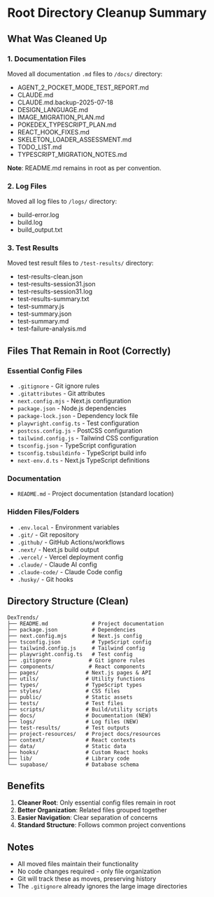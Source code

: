 # Root Directory Cleanup Summary

## What Was Cleaned Up

### 1. Documentation Files
Moved all documentation `.md` files to `/docs/` directory:
- AGENT_2_POCKET_MODE_TEST_REPORT.md
- CLAUDE.md
- CLAUDE.md.backup-2025-07-18
- DESIGN_LANGUAGE.md
- IMAGE_MIGRATION_PLAN.md
- POKEDEX_TYPESCRIPT_PLAN.md
- REACT_HOOK_FIXES.md
- SKELETON_LOADER_ASSESSMENT.md
- TODO_LIST.md
- TYPESCRIPT_MIGRATION_NOTES.md

**Note**: README.md remains in root as per convention.

### 2. Log Files
Moved all log files to `/logs/` directory:
- build-error.log
- build.log
- build_output.txt

### 3. Test Results
Moved test result files to `/test-results/` directory:
- test-results-clean.json
- test-results-session31.json
- test-results-session31.log
- test-results-summary.txt
- test-summary.js
- test-summary.json
- test-summary.md
- test-failure-analysis.md

## Files That Remain in Root (Correctly)

### Essential Config Files
- `.gitignore` - Git ignore rules
- `.gitattributes` - Git attributes
- `next.config.mjs` - Next.js configuration
- `package.json` - Node.js dependencies
- `package-lock.json` - Dependency lock file
- `playwright.config.ts` - Test configuration
- `postcss.config.js` - PostCSS configuration
- `tailwind.config.js` - Tailwind CSS configuration
- `tsconfig.json` - TypeScript configuration
- `tsconfig.tsbuildinfo` - TypeScript build info
- `next-env.d.ts` - Next.js TypeScript definitions

### Documentation
- `README.md` - Project documentation (standard location)

### Hidden Files/Folders
- `.env.local` - Environment variables
- `.git/` - Git repository
- `.github/` - GitHub Actions/workflows
- `.next/` - Next.js build output
- `.vercel/` - Vercel deployment config
- `.claude/` - Claude AI config
- `.claude-code/` - Claude Code config
- `.husky/` - Git hooks

## Directory Structure (Clean)

```
DexTrends/
├── README.md              # Project documentation
├── package.json           # Dependencies
├── next.config.mjs        # Next.js config
├── tsconfig.json          # TypeScript config
├── tailwind.config.js     # Tailwind config
├── playwright.config.ts   # Test config
├── .gitignore            # Git ignore rules
├── components/           # React components
├── pages/               # Next.js pages & API
├── utils/               # Utility functions
├── types/               # TypeScript types
├── styles/              # CSS files
├── public/              # Static assets
├── tests/               # Test files
├── scripts/             # Build/utility scripts
├── docs/                # Documentation (NEW)
├── logs/                # Log files (NEW)
├── test-results/        # Test outputs
├── project-resources/   # Project docs/resources
├── context/             # React contexts
├── data/                # Static data
├── hooks/               # Custom React hooks
├── lib/                 # Library code
└── supabase/            # Database schema
```

## Benefits

1. **Cleaner Root**: Only essential config files remain in root
2. **Better Organization**: Related files grouped together
3. **Easier Navigation**: Clear separation of concerns
4. **Standard Structure**: Follows common project conventions

## Notes

- All moved files maintain their functionality
- No code changes required - only file organization
- Git will track these as moves, preserving history
- The `.gitignore` already ignores the large image directories